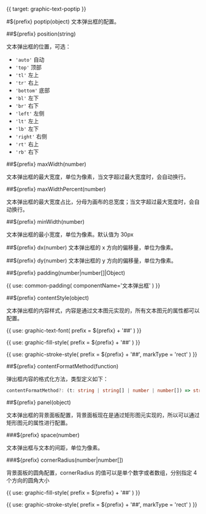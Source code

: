 {{ target: graphic-text-poptip }}

<!-- TextPoptip -->

#${prefix} poptip(object)
文本弹出框的配置。

##${prefix} position(string)

文本弹出框的位置，可选：

- `'auto'` 自动
- `'top'` 顶部
- `'tl'` 左上
- `'tr'` 右上
- `'bottom'` 底部
- `'bl'` 左下
- `'br'` 右下
- `'left'` 左侧
- `'lt'` 左上
- `'lb'` 左下
- `'right'` 右侧
- `'rt'` 右上
- `'rb'` 右下

##${prefix} maxWidth(number)

文本弹出框的最大宽度，单位为像素，当文字超过最大宽度时，会自动换行。

##${prefix} maxWidthPercent(number)

文本弹出框的最大宽度占比，分母为画布的总宽度；当文字超过最大宽度时，会自动换行。

##${prefix} minWidth(number)

文本弹出框的最小宽度，单位为像素。默认值为 30px

##${prefix} dx(number)
文本弹出框的 x 方向的偏移量，单位为像素。

##${prefix} dy(number)
文本弹出框的 y 方向的偏移量，单位为像素。

##${prefix} padding(number|number[]|Object)

{{ use: common-padding(
  componentName='文本弹出框'
) }}

##${prefix} contentStyle(object)

文本弹出框的内容样式，内容是通过文本图元实现的，所有文本图元的属性都可以配置。

{{
  use: graphic-text-font(
    prefix = ${prefix} + '##'
  )
}}

{{ use: graphic-fill-style(
  prefix = ${prefix} + '##'
) }}

{{ use: graphic-stroke-style(
  prefix = ${prefix} + '##',
  markType = 'rect'
) }}

##${prefix} contentFormatMethod(function)

弹出框内容的格式化方法，类型定义如下：

```ts
contentFormatMethod?: (t: string | string[] | number | number[]) => string | string[] | number | number[];
```

##${prefix} panel(object)

文本弹出框的背景面板配置，背景面板现在是通过矩形图元实现的，所以可以通过矩形图元的属性进行配置。

###${prefix} space(number)

文本弹出框与文本的间距，单位为像素。

###${prefix} cornerRadius(number|number[])

背景面板的圆角配置，cornerRadius 的值可以是单个数字或者数组，分别指定 4 个方向的圆角大小

{{ use: graphic-fill-style(
  prefix = ${prefix} + '##'
) }}

{{ use: graphic-stroke-style(
  prefix = ${prefix} + '##',
  markType = 'rect'
) }}
